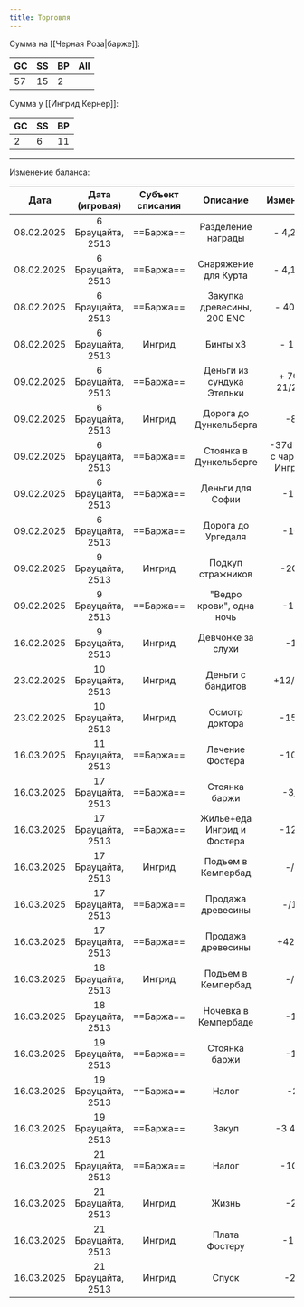 ```yaml
---
title: Торговля
---
```

Сумма на [[Черная Роза|барже]]:

| GC  | SS  | BP  | All |
| --- | --- | --- | --- |
| 57  | 15  | 2   |     |


Сумма у [[Ингрид Кернер]]:

| GC  | SS  | BP  |
| --- | --- | --- |
| 2   | 6   | 11  |


---

Изменение баланса:

|    Дата    |   Дата (игровая)   | Субъект списания |          Описание          |          Изменение          | Значение до | Значение после |
| :--------: | :----------------: | :--------------: | :------------------------: | :-------------------------: | :---------: | :------------: |
| 08.02.2025 | 6 Брауцайта, 2513  |    ==Баржа==     |     Разделение награды     |          - 4,2 GC           |  65,43 GC   |    61,23 GC    |
| 08.02.2025 | 6 Брауцайта, 2513  |    ==Баржа==     |    Снаряжение для Курта    |          - 4,1 GC           |  61,23 GC   |    57,13 GC    |
| 08.02.2025 | 6 Брауцайта, 2513  |    ==Баржа==     | Закупка древесины, 200 ENC |           - 40 GC           |  57,13 GC   |    17,13 GC    |
| 08.02.2025 | 6 Брауцайта, 2513  |      Ингрид      |          Бинты x3          |            - 12d            | 5GC 11/20d  |   5 GC 11/8d   |
| 09.02.2025 | 6 Брауцайта, 2513  |    ==Баржа==     | Деньги из сундука Этельки  |        + 7GC 21/29d         |  17,13 GC   |    25,21 GC    |
| 09.02.2025 | 6 Брауцайта, 2513  |      Ингрид      |   Дорога до Дункельберга   |             -8/             |  5GC 11/8d  |    5GC 3/8d    |
| 09.02.2025 | 6 Брауцайта, 2513  |    ==Баржа==     |   Стоянка в Дункельберге   | -37d (-2d с чарника Ингрид) |  25,30 GC   |    24GC 23/    |
| 09.02.2025 | 6 Брауцайта, 2513  |    ==Баржа==     |      Деньги для Софии      |            -13/             |  24GC 23/   |    24GC 10/    |
| 09.02.2025 | 6 Брауцайта, 2513  |    ==Баржа==     |     Дорога до Ургедаля     |            -10/             |  24GC 10/   |      24GC      |
| 09.02.2025 | 9 Брауцайта, 2513  |      Ингрид      |     Подкуп стражников      |            -2GC             |  5GC 3/8d   |    3GC 3/8d    |
| 09.02.2025 | 9 Брауцайта, 2513  |    ==Баржа==     |  "Ведро крови", одна ночь  |            -12/             |    24GC     |    23GC 8/     |
| 16.02.2025 | 9 Брауцайта, 2513  |      Ингрид      |     Девчонке за слухи      |             -1/             |  3GC 3/8d   |    3GC 2/8d    |
| 23.02.2025 | 10 Брауцайта, 2513 |      Ингрид      |     Деньги с бандитов      |           +12/21d           |  3GC 2/8d   |   3GC 14/29d   |
| 23.02.2025 | 10 Брауцайта, 2513 |      Ингрид      |       Осмотр доктора       |            -15/-            | 3GC 14/29d  |   3GC 0/17d    |
| 16.03.2025 | 11 Брауцайта, 2513 |    ==Баржа==     |      Лечение Фостера       |            -10/-            |  23GC 8/-   |   22GC 18/-    |
| 16.03.2025 | 17 Брауцайта, 2513 |    ==Баржа==     |       Стоянка баржи        |            -3/-             |  22GC 18/-  |   22GC 15/-    |
| 16.03.2025 | 17 Брауцайта, 2513 |    ==Баржа==     | Жилье+еда Ингрид и Фостера |            -12/-            |  22GC 15/-  |    22GC 3/-    |
| 16.03.2025 | 17 Брауцайта, 2513 |      Ингрид      |     Подъем в Кемпербад     |             -/2             |  3GC 0/17d  |   3GC -/15d    |
| 16.03.2025 | 17 Брауцайта, 2513 |    ==Баржа==     |     Продажа древесины      |            -/14             |  22GC 3/-   |    22 1/10d    |
| 16.03.2025 | 17 Брауцайта, 2513 |    ==Баржа==     |     Продажа древесины      |            +42GC            |  22 1/10d   |    64 1/10d    |
| 16.03.2025 | 18 Брауцайта, 2513 |      Ингрид      |     Подъем в Кемпербад     |             -/6             |  3GC -/15d  |    3GC -/9d    |
| 16.03.2025 | 18 Брауцайта, 2513 |    ==Баржа==     |    Ночевка в Кемпербаде    |             -1/             |  64 1/10d   |    64 -/10d    |
| 16.03.2025 | 19 Брауцайта, 2513 |    ==Баржа==     |       Стоянка баржи        |             -1/             |  64 -/10d   |    63 19/9d    |
| 16.03.2025 | 19 Брауцайта, 2513 |    ==Баржа==     |           Налог            |             -2              |  63 19/9d   |    61 19/9d    |
| 16.03.2025 | 19 Брауцайта, 2513 |    ==Баржа==     |           Закуп            |           -3 4/2d           |  61 19/9d   |    58 15/2d    |
| 16.03.2025 | 21 Брауцайта, 2513 |    ==Баржа==     |           Налог            |            -1GC             |  58 15/2d   |    57 15/2d    |
| 16.03.2025 | 21 Брауцайта, 2513 |      Ингрид      |           Жизнь            |             -2/             |  3GC -/9d   |   2GC 18/11d   |
| 16.03.2025 | 21 Брауцайта, 2513 |      Ингрид      |       Плата Фостеру        |            -12/             | 2GC 18/11d  |   2GC 6/11d    |
| 16.03.2025 | 21 Брауцайта, 2513 |      Ингрид      |           Спуск            |             -2d             |  2GC 6/11d  |    2GC 6/9d    |

